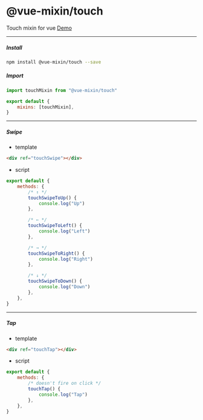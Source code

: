 # @vue-mixin/touch

Touch mixin for vue
[Demo](https://dalirnet.github.io/vue-mixin/touch/)

---

##### Install

```bash
npm install @vue-mixin/touch --save
```

##### Import

```javascript
import touchMixin from "@vue-mixin/touch"

export default {
    mixins: [touchMixin],
}
```

---

##### Swipe

-   template

```html
<div ref="touchSwipe"></div>
```

-   script

```javascript
export default {
    methods: {
        /* ↑ */
        touchSwipeToUp() {
            console.log("Up")
        },

        /* ← */
        touchSwipeToLeft() {
            console.log("Left")
        },

        /* → */
        touchSwipeToRight() {
            console.log("Right")
        },

        /* ↓ */
        touchSwipeToDown() {
            console.log("Down")
        },
    },
}
```

---

##### Tap

-   template

```html
<div ref="touchTap"></div>
```

-   script

```javascript
export default {
    methods: {
        /* doesn't fire on click */
        touchTap() {
            console.log("Tap")
        },
    },
}
```
